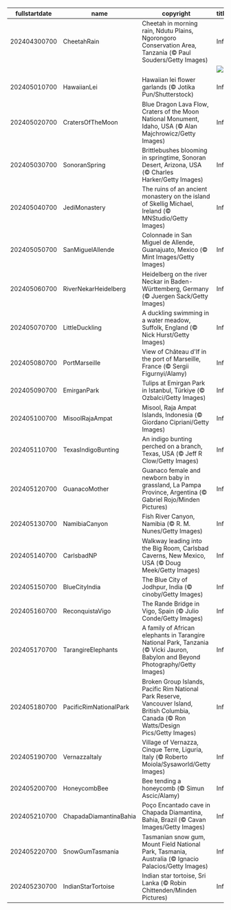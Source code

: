 |fullstartdate|name|copyright|title|image|
|--|--|--|--|--|
202404300700|CheetahRain|Cheetah in morning rain, Ndutu Plains, Ngorongoro Conservation Area, Tanzania (© Paul Souders/Getty Images)|Info|![](/en-AU/2024/05/202404300700CheetahRain.jpg)|
||||![](/en-AU/2024/05/.jpg)|
202405010700|HawaiianLei|Hawaiian lei flower garlands (© Jotika Pun/Shutterstock)|Info|![](/en-AU/2024/05/202405010700HawaiianLei.jpg)|
202405020700|CratersOfTheMoon|Blue Dragon Lava Flow, Craters of the Moon National Monument, Idaho, USA (© Alan Majchrowicz/Getty Images)|Info|![](/en-AU/2024/05/202405020700CratersOfTheMoon.jpg)|
202405030700|SonoranSpring|Brittlebushes blooming in springtime, Sonoran Desert, Arizona, USA (© Charles Harker/Getty Images)|Info|![](/en-AU/2024/05/202405030700SonoranSpring.jpg)|
202405040700|JediMonastery|The ruins of an ancient monastery on the island of Skellig Michael, Ireland (© MNStudio/Getty Images)|Info|![](/en-AU/2024/05/202405040700JediMonastery.jpg)|
202405050700|SanMiguelAllende|Colonnade in San Miguel de Allende, Guanajuato, Mexico (© Mint Images/Getty Images)|Info|![](/en-AU/2024/05/202405050700SanMiguelAllende.jpg)|
202405060700|RiverNekarHeidelberg|Heidelberg on the river Neckar in Baden-Württemberg, Germany (© Juergen Sack/Getty Images)|Info|![](/en-AU/2024/05/202405060700RiverNekarHeidelberg.jpg)|
202405070700|LittleDuckling|A duckling swimming in a water meadow, Suffolk, England (© Nick Hurst/Getty Images)|Info|![](/en-AU/2024/05/202405070700LittleDuckling.jpg)|
202405080700|PortMarseille|View of Château d'If in the port of Marseille, France (© Sergii Figurnyi/Alamy)|Info|![](/en-AU/2024/05/202405080700PortMarseille.jpg)|
202405090700|EmirganPark|Tulips at Emirgan Park in Istanbul, Türkiye (© Ozbalci/Getty Images)|Info|![](/en-AU/2024/05/202405090700EmirganPark.jpg)|
202405100700|MisoolRajaAmpat|Misool, Raja Ampat Islands, Indonesia (© Giordano Cipriani/Getty Images)|Info|![](/en-AU/2024/05/202405100700MisoolRajaAmpat.jpg)|
202405110700|TexasIndigoBunting|An indigo bunting perched on a branch, Texas, USA (© Jeff R Clow/Getty Images)|Info|![](/en-AU/2024/05/202405110700TexasIndigoBunting.jpg)|
202405120700|GuanacoMother|Guanaco female and newborn baby in grassland, La Pampa Province, Argentina (© Gabriel Rojo/Minden Pictures)|Info|![](/en-AU/2024/05/202405120700GuanacoMother.jpg)|
202405130700|NamibiaCanyon|Fish River Canyon, Namibia (© R. M. Nunes/Getty Images)|Info|![](/en-AU/2024/05/202405130700NamibiaCanyon.jpg)|
202405140700|CarlsbadNP|Walkway leading into the Big Room, Carlsbad Caverns, New Mexico, USA (© Doug Meek/Getty Images)|Info|![](/en-AU/2024/05/202405140700CarlsbadNP.jpg)|
202405150700|BlueCityIndia|The Blue City of Jodhpur, India (© cinoby/Getty Images)|Info|![](/en-AU/2024/05/202405150700BlueCityIndia.jpg)|
202405160700|ReconquistaVigo|The Rande Bridge in Vigo, Spain (© Julio Conde/Getty Images)|Info|![](/en-AU/2024/05/202405160700ReconquistaVigo.jpg)|
202405170700|TarangireElephants|A family of African elephants in Tarangire National Park, Tanzania (© Vicki Jauron, Babylon and Beyond Photography/Getty Images)|Info|![](/en-AU/2024/05/202405170700TarangireElephants.jpg)|
202405180700|PacificRimNationalPark|Broken Group Islands, Pacific Rim National Park Reserve, Vancouver Island, British Columbia, Canada (© Ron Watts/Design Pics/Getty Images)|Info|![](/en-AU/2024/05/202405180700PacificRimNationalPark.jpg)|
202405190700|VernazzaItaly|Village of Vernazza, Cinque Terre, Liguria, Italy (© Roberto Moiola/Sysaworld/Getty Images)|Info|![](/en-AU/2024/05/202405190700VernazzaItaly.jpg)|
202405200700|HoneycombBee|Bee tending a honeycomb (© Simun Ascic/Alamy)|Info|![](/en-AU/2024/05/202405200700HoneycombBee.jpg)|
202405210700|ChapadaDiamantinaBahia|Poço Encantado cave in Chapada Diamantina, Bahia, Brazil (© Cavan Images/Getty Images)|Info|![](/en-AU/2024/05/202405210700ChapadaDiamantinaBahia.jpg)|
202405220700|SnowGumTasmania|Tasmanian snow gum, Mount Field National Park, Tasmania, Australia (© Ignacio Palacios/Getty Images)|Info|![](/en-AU/2024/05/202405220700SnowGumTasmania.jpg)|
202405230700|IndianStarTortoise|Indian star tortoise, Sri Lanka (© Robin Chittenden/Minden Pictures)|Info|![](/en-AU/2024/05/202405230700IndianStarTortoise.jpg)|
